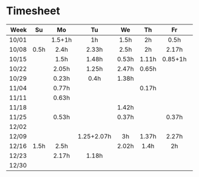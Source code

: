 # Timesheet



|  Week |  Su  |   Mo   |  Tu   |  We   |  Th   |   Fr    |  Sa  | Total |
| ----: | :--: | :----: | :---: | :---: | :---: | :-----: | :--: | :---: |
| 10/01 |      | 1.5+1h |  1h   | 1.5h  |  2h   |  0.5h   |  1h  | 19.25 |
| 10/08 | 0.5h |  2.4h  | 2.33h | 2.5h  |  2h   |  2.17h  |      | 29.73 |
| 10/15 |      |  1.5h  | 1.48h | 0.53h | 1.11h | 0.85+1h |      | 14.65 |
| 10/22 |      |  2.05h  | 1.25h | 2.47h | 0.65h |  | 2.1h | 21.27 |
| 10/29 |      |  0.23h  | 0.4h | 1.38h | |  |  | 5.02 |
| 11/04 |      |  0.77h  |      |       | 0.17h |  |  | 2.35 |
| 11/11 |      |  0.63h  |      |       | |  |  | 1.57 |
| 11/18 |      |   |      | 1.42h | |  |  | 3.55 |
| 11/25 |      |  0.53h |      | 0.37h | | 0.37h |  | 3.15 |
| 12/02 |      |  |      | | | | 1.35h | 3.38 |
| 12/09 |      |  | 1.25+2.07h | 3h | 1.37h | 2.27h |  | 23.03 |
| 12/16 | 1.5h | 2.5h | | 2.02h | 1.4h | 2h | | 23.55 |
| 12/23 |      | 2.17h | 1.18h | | | | | |
| 12/30 |      |  |      | | | | | |



